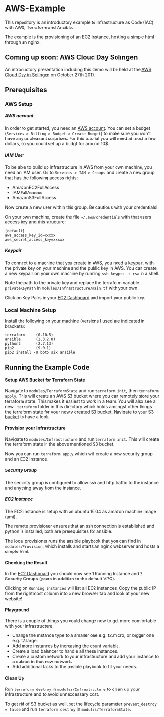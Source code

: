 # AWS-Example

This repository is an introductory example to Infrastructure as Code (IAC) with AWS, Terraform and Ansible.

The example is the provisioning of an EC2 instance, hosting a simple html through an nginx.

## Coming up soon: AWS Cloud Day Solingen
An introductory presentation including this demo will be held at the [AWS Cloud Day in Solingen](https://www.eventbrite.de/e/aws-cloud-day-solingen-registrierung-35532089436) on October 27th 2017.

## Prerequisites

### AWS Setup

##### AWS account

In order to get started, you need an [AWS account](https://aws.amazon.com/console/).
You can set a budget (`Services > Billing > Budget > Create Budget`) to make sure you won't have any unpleasant surprises. 
For this tutorial you will need at most a few dollars, so you could set up a budgt for around 10$.

##### IAM User
To be able to build up infrastructure in AWS from your own machine, you need an IAM user.
Go to `Services > IAM > Groups` and create a new group that has the following access rights:
* AmazonEC2FullAccess
* IAMFullAccess
* AmazonS3FullAccess

Now create a new user within this group. Be cautious with your credentials!

On your own machine, create the file `~/.aws/credentials` with that users access key and this structure:

```
[default]
aws_access_key_id=xxxxx
aws_secret_access_key=xxxxx
```

##### Keypair
To connect to a machine that you create in AWS, you need a keypair, with the private key on your machine and the public key in AWS.
You can create a new keypair on your own machine by running `ssh-keygen -t rsa` in a shell. 

Note the path to the private key and replace the terraform variable `privateKeyPath` in `modules/Infrastructure/main.tf` with your own.

Click on Key Pairs in your [EC2 Dashboard](https://us-east-2.console.aws.amazon.com/ec2/v2/home?region=us-east-2) and import your public key.


### Local Machine Setup

Install the following on your machine (versions I used are indicated in brackets):
```
terraform     (0.10.5)
ansible       (2.3.2.0)
python2       (2.7.13)
pip2          (9.0.1)
pip2 install -U boto six ansible
```

## Running the Example Code

#### Setup AWS Bucket for Terraform State

Navigate to `modules/TerraformState` and run `terraform init`, then `terraform apply`.
This will create an AWS S3 bucket where you can remotely store your terraform state. This makes it easiest to work in a team.
You will also see a new `.terraform` folder in this directory which holds amongst other things the terraform state for your newly created S3 bucket.
Navigate to your [S3 bucket](https://s3.console.aws.amazon.com/s3/home?region=us-east-2#) to have a look.

#### Provision your Infrastructure

Navigate to `modules/Infrastructure` and run `terraform init`.
This will create the terraform state in the above mentioned S3 bucket.

Now you can run `terraform apply` which will create a new security group and an EC2 instance.

##### Security Group
The security group is configured to allow ssh and http traffic to the instance and anything away from the instance.

##### EC2 Instance
The EC2 instance is setup with an ubuntu 16.04 as amazon machine image (ami).

The remote provisioner ensures that an ssh connection is established and python is installed; both are prerequisites for ansible.

The local provisioner runs the ansible playbook that you can find in `modules/Provision`, which installs and starts an nginx webserver and hosts a simple html.

#### Checking the Result

In the [EC2 Dashboard](https://us-east-2.console.aws.amazon.com/ec2/v2/home?region=us-east-2) you should now see 1 Running Instance and 2 Security Groups (yours in addition to the default VPC).

Clicking on `Running Instances` will list all EC2 instances. Copy the public IP from the rightmost column into a new browser tab and look at your new website!

#### Playground

There is a couple of things you could change now to get more comfortable with your infrastructure.

* Change the instance type to a smaller one e.g. t2.micro, or bigger one e.g. t2.large.
* Add more instances by increasing the count variable.
* Create a load balancer to handle all these instances.
* Create a custom network to your infrastructure and add your instance to a subnet in that new network.
* Add additional tasks to the ansible playbook to fit your needs.

#### Clean Up

Run `terraform destroy` in `modules/Infrastructure` to clean up your infrastructure and to avoid unneccessary cost.

To get rid of S3 bucket as well, set the lifecycle parameter `prevent_destroy = false` and run `terraform destroy` in `modules/TerraformState`.